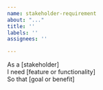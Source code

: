 ```yaml
---
name: stakeholder-requirement
about: "..."
title: ''
labels: ''
assignees: ''

---
```


As a [stakeholder]  
I need [feature or functionality]  
So that [goal or benefit]
